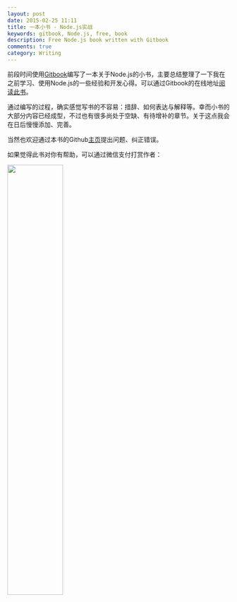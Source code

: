 ```yaml
---
layout: post
date: 2015-02-25 11:11
title: 一本小书 - Node.js实战
keywords: gitbook, Node.js, free, book
description: Free Node.js book written with Gitbook
comments: true
category: Writing
---
```


前段时间使用[Gitbook](https://www.gitbook.io/)编写了一本关于Node.js的小书，主要总结整理了一下我在之前学习、使用Node.js的一些经验和开发心得。可以通过Gitbook的在线地址[阅读此书](http://sfantasy.gitbooks.io/node-in-action/content/zh/index.html)。

通过编写的过程，确实感觉写书的不容易：措辞、如何表达与解释等。幸而小书的大部分内容已经成型，不过也有很多尚处于空缺、有待增补的章节。关于这点我会在日后慢慢添加、完善。

当然也欢迎通过本书的Github[主页](https://github.com/SFantasy/node-in-action)提出问题、纠正错误。

如果觉得此书对你有帮助，可以通过微信支付打赏作者：

<img style="width: 50%" src="http://7u2gnn.com1.z0.glb.clouddn.com/donate.jpg">
